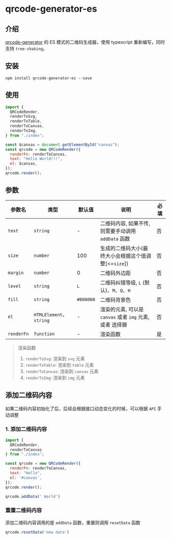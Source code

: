 # qrcode-generator-es

## 介绍

[qrcode-generator](https://github.com/kazuhikoarase/qrcode-generator) 的 ES 模式的二维码生成器，使用 typescript 重新编写，同时支持 `tree-shaking`。

## 安装

```shell
npm install qrcode-generator-es --save
```

## 使用

```javascript
import {
  QRCodeRender,
  renderToSvg,
  renderToTable,
  renderToCanvas,
  renderToImg,
} from "./index";

const $canvas = document.getElementById("canvas");
const qrcode = new QRCodeRender({
  renderFn: renderToCanvas,
  text: "Hello World!!!",
  el: $canvas,
});
qrcode.render();
```

## 参数
| 参数名 | 类型 | 默认值 | 说明 | 必填 |
| ---- | ---- | ---- | ---- | ---- |
| `text` | `string` | - | 二维码内容, 如果不传, 则需要手动调用 `addData` 函数 | 否 |
| `size` | `number` | 100 | 生成的二维码大小(最终大小会根据这个值调整[<=`size`]) | 否 |
| `margin` | `number` | 0 | 二维码外边距 | 否 |
| `level` | `string` | `L` | 二维码纠错等级, `L` (默认)、`M`、`Q`、`H` | 否 |
| `fill` | `string` | `#000000` | 二维码背景色 | 否 |
| `el` | `HTMLElement`、`string` | - | 渲染的元素, 可以是 `canvas` 或者 `img` 元素, 或者 选择器 | 否 |
| `renderFn` | `function` | - | 渲染函数 | 是 |

> 渲染函数
> 1. `renderToSvg`: 渲染到 `svg` 元素
> 2. `renderToTable`: 渲染到 `table` 元素
> 3. `renderToCanvas`: 渲染到 `canvas` 元素
> 4. `renderToImg`: 渲染到 `img` 元素

## 添加二维码内容
如果二维码内容初始化了后，后续会根据接口动态变化的时候，可以根据 `API` 手动调整

### 1. 添加二维码内容

```javascript
import {
  QRCodeRender,
  renderToCanvas
} from "./index";

const qrcode = new QRCodeRender({
  renderFn: renderToCanvas,
  text: "Hello",
  el: '#canvas',
});
qrcode.render();

qrcode.addData(' World')
```
### 重置二维码内容
添加二维码内容调用的是 `addData` 函数，重置则调用 `resetData` 函数

```javascript
qrcode.resetData('new data')
```

